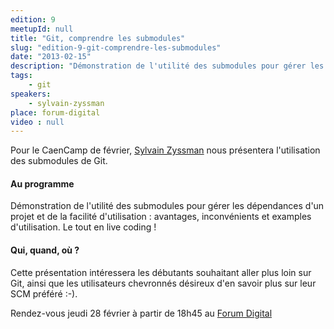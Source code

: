 ```yaml
---
edition: 9
meetupId: null
title: "Git, comprendre les submodules"
slug: "edition-9-git-comprendre-les-submodules"
date: "2013-02-15"
description: "Démonstration de l'utilité des submodules pour gérer les dépendances d'un projet  et de la facilité d'utilisation : avantages, inconvénients et examples d'utilisation. Le tout en live coding !"
tags:
    - git
speakers:
    - sylvain-zyssman
place: forum-digital
video : null
---
```


Pour le CaenCamp de février, [Sylvain Zyssman](https://twitter.com/sylzys) nous présentera
l'utilisation des submodules de Git.

#### Au programme

Démonstration de l'utilité des submodules pour gérer les dépendances d'un projet et de la facilité
d'utilisation : avantages, inconvénients et examples d'utilisation. Le tout en live coding !

#### Qui, quand, où ?

Cette présentation intéressera les débutants souhaitant aller plus loin sur Git, ainsi que les
utilisateurs chevronnés désireux d'en savoir plus sur leur SCM préféré :-).

Rendez-vous jeudi 28 février à partir de 18h45 au [Forum Digital](http://www.forum-digital.fr)
